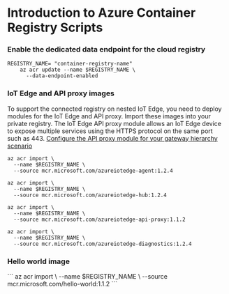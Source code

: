 <h1>Introduction to Azure Container Registry Scripts</h1>


<h3>Enable the dedicated data endpoint for the cloud registry</h3>


```
REGISTRY_NAME= "container-registry-name"
    az acr update --name $REGISTRY_NAME \
      --data-endpoint-enabled
```

<h3>IoT Edge and API proxy images</h3>

To support the connected registry on nested IoT Edge, you need to deploy modules for the IoT Edge and API proxy. Import these images into your private registry.
The IoT Edge API proxy module allows an IoT Edge device to expose multiple services using the HTTPS protocol on the same port such as 443.
<a href="https://docs.microsoft.com/en-us/azure/iot-edge/how-to-configure-api-proxy-module?view=iotedge-2020-11">Configure the API proxy module for your gateway hierarchy scenario</a>

```
az acr import \
  --name $REGISTRY_NAME \
  --source mcr.microsoft.com/azureiotedge-agent:1.2.4

az acr import \
  --name $REGISTRY_NAME \
  --source mcr.microsoft.com/azureiotedge-hub:1.2.4

az acr import \
  --name $REGISTRY_NAME \
  --source mcr.microsoft.com/azureiotedge-api-proxy:1.1.2

az acr import \
  --name $REGISTRY_NAME \
  --source mcr.microsoft.com/azureiotedge-diagnostics:1.2.4
```


<h3>Hello world image</h3>
```
az acr import \
  --name $REGISTRY_NAME \
  --source mcr.microsoft.com/hello-world:1.1.2
```